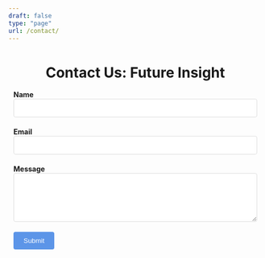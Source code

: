 ```yaml
---
draft: false
type: "page"
url: /contact/
---
```


<html>
<head>
  <style>
    body {
      overflow: hidden; /* Disable scrolling */
    }
    .container {
      max-width: 750px;
      padding: 10px;
      transform: translateY(-20px); /* Adjust the position of the form */
      transition: background-color 0.3s, color 0.3s;
    }
    body.dark-mode .container {
      background-color: #333333; /* Dark mode background color */
      color: #f5f5f5; /* Dark mode text color */
    }
    .input-field {
      margin-bottom: 20px;
    }
    .input-field label {
      display: block;
      font-weight: bold;
    }
    .input-field input,
    .input-field textarea {
      width: 100%;
      padding: 10px;
      border-radius: 4px;
      border: 1px solid #dddddd;
      transition: border-color 0.3s;
      resize: vertical;
    }
    .input-field input:focus,
    .input-field textarea:focus {
      outline: none;
      border-color: #5c95e8; /* Focus color */
    }
    .submit-btn {
      display: inline-block;
      padding: 10px 20px;
      background-color: #5c95e8; /* Button background color */
      color: #ffffff; /* Button text color */
      border: none;
      border-radius: 4px;
      cursor: pointer;
      transition: background-color 0.3s;
    }
    .submit-btn:hover {
      background-color: #3d7ed5; /* Button hover color */
    }
  </style>
</head>
<body>
  <div class="container">
    <h1 style="text-align: center;">Contact Us: Future Insight</h1>
    <!-- <form class="kwes-form" action="https://kwesforms.com/api/foreign/forms/ap1pWGfgsAJvJHOZ1Lx1"> -->
      <form>
      <div class="input-field">
        <label for="name">Name</label>
        <input type="text" id="name" name="name" required>
      </div>
      <div class="input-field">
        <label for="email">Email</label>
        <input type="email" id="email" name="email" required>
      </div>
      <div class="input-field">
        <label for="message">Message</label>
        <textarea id="message" name="message" rows="5" required></textarea>
      </div>
      <button type="submit" class="submit-btn">Submit</button>
    </form>
  </div>

  <script>
    // Toggle dark mode
    function toggleDarkMode() {
      document.body.classList.toggle("dark-mode");
    }
  </script>
</body>
</html>
